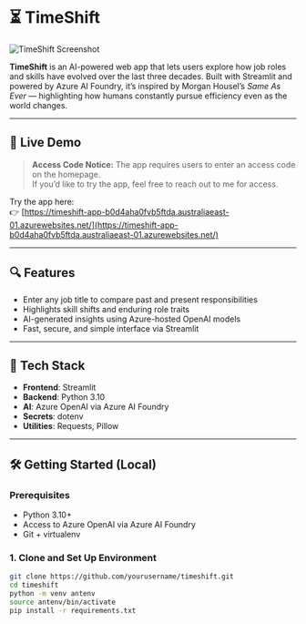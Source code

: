 # ⏳ TimeShift

![TimeShift Screenshot](https://i.postimg.cc/qvswc8Zn/Screenshot-2025-05-11-at-4-44-47-pm.png)

**TimeShift** is an AI-powered web app that lets users explore how job roles and skills have evolved over the last three decades. Built with Streamlit and powered by Azure AI Foundry, it’s inspired by Morgan Housel’s *Same As Ever* — highlighting how humans constantly pursue efficiency even as the world changes.

---

## 🔗 Live Demo

> **Access Code Notice:** The app requires users to enter an access code on the homepage.  
> If you’d like to try the app, feel free to reach out to me for access.


Try the app here:  
👉 [https://timeshift-app-b0d4aha0fvb5ftda.australiaeast-01.azurewebsites.net/](https://timeshift-app-b0d4aha0fvb5ftda.australiaeast-01.azurewebsites.net/)



---

## 🔍 Features

- Enter any job title to compare past and present responsibilities
- Highlights skill shifts and enduring role traits
- AI-generated insights using Azure-hosted OpenAI models
- Fast, secure, and simple interface via Streamlit

---

## 🧰 Tech Stack

- **Frontend**: Streamlit  
- **Backend**: Python 3.10  
- **AI**: Azure OpenAI via Azure AI Foundry  
- **Secrets**: dotenv  
- **Utilities**: Requests, Pillow

---

## 🛠️ Getting Started (Local)

### Prerequisites

- Python 3.10+
- Access to Azure OpenAI via Azure AI Foundry
- Git + virtualenv

### 1. Clone and Set Up Environment

```bash
git clone https://github.com/yourusername/timeshift.git
cd timeshift
python -m venv antenv
source antenv/bin/activate
pip install -r requirements.txt
